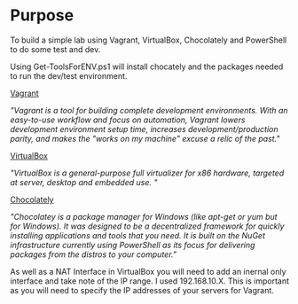 
# Purpose

To build a simple lab using Vagrant, VirtualBox, Chocolately and PowerShell to do some test and dev.

Using Get-ToolsForENV.ps1 will install chocately and the packages needed to run the dev/test environment.

[Vagrant](https://www.vagrantup.com/ "Title")

*"Vagrant is a tool for building complete development environments. With an easy-to-use workflow and focus on automation, Vagrant lowers development environment setup time, increases development/production parity, and makes the "works on my machine" excuse a relic of the past."* 

[VirtualBox](https://www.virtualbox.org "Title")

*"VirtualBox is a general-purpose full virtualizer for x86 hardware, targeted at server, desktop and embedded use. "*

[Chocolately](https://www.virtualbox.org "Title")

*"Chocolatey is a package manager for Windows (like apt-get or yum but for Windows). It was designed to be a decentralized framework for quickly installing applications and tools that you need. It is built on the NuGet infrastructure currently using PowerShell as its focus for delivering packages from the distros to your computer."*

As well as a NAT Interface in VirtualBox you will need to add an inernal only interface and take note of the IP range. I used 192.168.10.X. This is important as you will need to specify the IP addresses of your servers for Vagrant.

